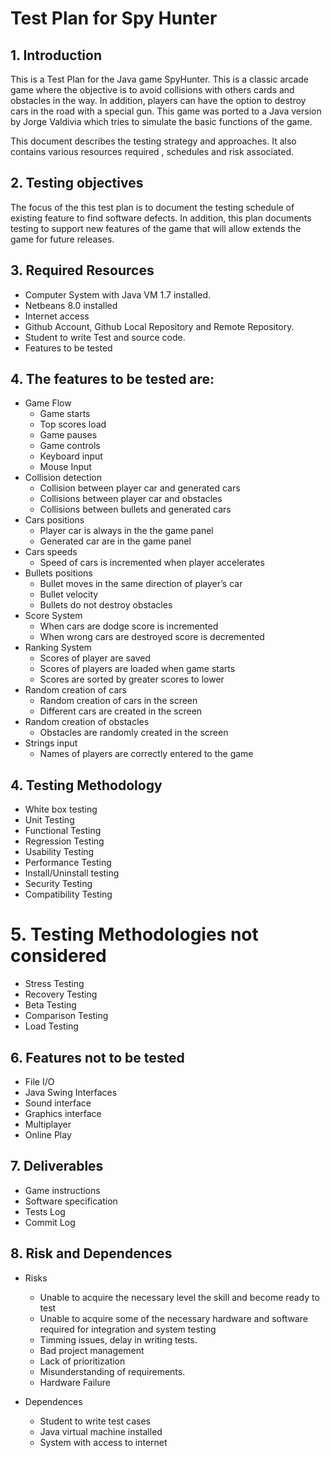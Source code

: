 # Test Plan for Spy Hunter

## 1. Introduction

This is a Test Plan for the Java game SpyHunter. This is a classic arcade game where the objective is to avoid collisions with others cards and obstacles in the way. In addition, players can have the option to destroy cars in the road with a special gun. 
This game was ported to a Java version by Jorge Valdivia which tries to simulate the basic functions of the game.

This document describes the testing strategy and approaches. It also contains various resources required , schedules and risk associated.

## 2. Testing objectives

The focus of the this test plan is to document the testing schedule of existing feature to find software defects. In addition, this plan documents testing to support new features of the game that will allow extends the game for future releases. 

## 3. Required Resources 

* Computer System with Java VM 1.7 installed.
* Netbeans 8.0 installed
* Internet access
* Github Account, Github Local Repository and Remote Repository.
* Student to write Test and source code.
* Features to be tested 
	
## 4. The features to be tested are:

* Game Flow
	* Game starts
	* Top scores load
	* Game pauses
	* Game controls
	* Keyboard input
	* Mouse Input
* Collision detection
	* Collision between player car and generated cars
	* Collisions between player car and obstacles
	* Collisions between bullets and generated cars
* Cars positions
	* Player car is always in the the game panel
	* Generated car are in the game panel
* Cars speeds
	* Speed of cars is incremented when player accelerates
* Bullets positions
	* Bullet moves in the same direction of player’s car 
	* Bullet velocity
	* Bullets do not destroy obstacles
* Score System
	* When cars are dodge score is incremented
	* When wrong cars are destroyed score is decremented
* Ranking System
	* Scores of player are saved
	* Scores of players are loaded when game starts
	* Scores are sorted by greater scores to lower
* Random creation of cars
	* Random creation of cars in the screen
	* Different cars are created in the screen
* Random creation of obstacles
	* Obstacles are randomly created in the screen
* Strings input
	* Names of players are correctly entered to the game

## 4. Testing Methodology
* White box testing
* Unit Testing
* Functional Testing
* Regression Testing
* Usability Testing
* Performance Testing
* Install/Uninstall testing
* Security Testing
* Compatibility Testing

# 5. Testing Methodologies not considered
* Stress Testing
* Recovery Testing
* Beta Testing
* Comparison Testing
* Load Testing

## 6. Features not to be tested
* File I/O
* Java Swing Interfaces
* Sound interface
* Graphics interface
* Multiplayer
* Online Play

## 7. Deliverables
* Game instructions
* Software specification
* Tests Log
* Commit Log

## 8. Risk and Dependences
* Risks
	* Unable to acquire the necessary level the skill and become ready to test
	* Unable to acquire some of the necessary hardware and software required for integration and system testing
	* Timming issues, delay in writing tests. 
	* Bad project management 
	* Lack of prioritization
	* Misunderstanding of requirements.
	* Hardware Failure 

* Dependences
	* Student to write test cases
	* Java virtual machine installed
	* System with access to internet


